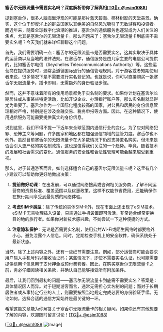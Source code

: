 **塞舌尔无限流量卡需要实名吗？深度解析带你了解真相[[TG💪+ @esim1088](https://t.me/s/esim1088)]**

提到塞舌尔，很多人脑海里浮现的可能是那片蓝天碧海、椰林树影的天堂美景。确实，这个位于印度洋上的群岛国家以其绝美的自然风光吸引了无数游客和投资者。而近年来，随着全球数字化浪潮的推进，塞舌尔的通信服务也逐渐成为人们关注的焦点，尤其是塞舌尔的无限流量卡。那么问题来了：塞舌尔无限流量卡到底需不需要实名呢？今天我们就来详细聊聊这个问题。

首先，我们需要明确一点：塞舌尔的无限流量卡是否需要实名，这其实取决于具体的运营商以及当地的法律法规。在塞舌尔，通信服务是由几家主要的电信公司提供的，比如塞舌尔电信（Seychelles Telecommunications Authority）等。这些运营商在提供服务时，通常会遵循国际通行的通信管理规则。对于游客或者短期使用者来说，很多情况下是不需要进行实名登记的。也就是说，你可以直接购买一张塞舌尔无限流量卡，插卡即用，无需额外的身份验证步骤。

然而，这并不意味着所有的使用场景都免于实名制的要求。如果你计划在塞舌尔长期居住或从事某些特定活动，比如开设企业、办理银行账户等，那么实名制就显得尤为重要了。塞舌尔作为一个国际化程度较高的国家，对公民和居民的身份信息管理相对严格，特别是在涉及金融交易、税务申报等方面。因此，在这种情况下，使用通信服务可能需要提供真实的身份信息。

说到这里，我们不得不提一下近年来全球范围内通信行业的变化。为了应对网络犯罪、恐怖主义等问题，许多国家和地区都在加强通信领域的监管力度。塞舌尔也不例外。虽然目前塞舌尔的无限流量卡在大多数情况下仍然支持匿名购买，但未来是否会引入更严格的实名制政策，这也是值得我们关注的一个趋势。毕竟，随着技术的发展和社会需求的变化，通信服务的安全性和合法性管理可能会越来越受到重视。

那么，对于普通游客而言，如何选择适合自己的塞舌尔无限流量卡呢？这里有几个小建议可以帮助你更好地做出决策：

1. **提前做好功课**：在出发前，可以通过网络搜索或咨询相关服务商，了解不同运营商的资费标准、覆盖范围以及优惠政策。这样不仅能节省费用，还能确保你在旅行期间享受到最优质的网络体验。

2. **考虑SIM卡类型**：除了传统的实体SIM卡外，现在市面上还出现了eSIM技术。eSIM卡无需物理插入设备，只需通过手机设置即可激活，非常适合经常更换目的地的旅行者。如果你对新技术感兴趣，不妨尝试一下这种便捷的方式。

3. **注意隐私保护**：无论是否需要实名制，使用公共Wi-Fi或陌生网络时都要格外小心，避免泄露个人信息。同时，定期检查手机上的安全软件，确保系统处于最新状态。

当然，除了上述内容之外，还有一些细节需要注意。例如，部分运营商可能会要求用户输入手机号码以接收验证码；某些情况下，即使不需要实名认证，也可能需要提供信用卡信息用于支付押金或预付费套餐。因此，在购买塞舌尔无限流量卡之前，务必仔细阅读相关条款，并确认自己能够接受所有附加条件。

最后，让我们回到最初的问题——塞舌尔无限流量卡到底需不需要实名？答案是：具体情况因人而异。对于短期游客而言，通常无需担心实名制的问题；而对于长期居住者或从事特定行业的人士，则需要按照当地规定完成必要的身份验证手续。无论如何，选择合适的通信方案始终是最关键的一环。

希望这篇文章能为你解答关于塞舌尔无限流量卡的相关疑问。如果你还有其他想要了解的内容，欢迎随时留言讨论！[[TG💪+ @esim1088](https://t.me/s/esim1088)] 

[[TG💪+ @esim1088](https://t.me/s/esim1088) ![Image](https://i.postimg.cc/4NQfJmqS/Snipaste-2025-05-13-00-14-12.png)]